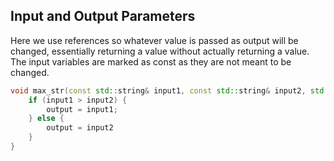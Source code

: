 ## Input and Output Parameters

Here we use references so whatever value is passed as output will be changed, essentially returning a value without actually returning a value. The input variables are marked as const as they are not meant to be changed.

```C++
void max_str(const std::string& input1, const std::string& input2, std::string& output){
	if (input1 > input2) {
		output = input1;
	} else {
		output = input2
	}
}
```

